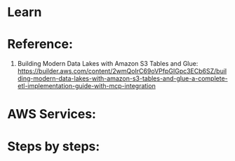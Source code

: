 # Learn


# Reference:
1. Building Modern Data Lakes with Amazon S3 Tables and Glue: https://builder.aws.com/content/2wmQoIrC69oVPfpGIGpc3ECb6SZ/building-modern-data-lakes-with-amazon-s3-tables-and-glue-a-complete-etl-implementation-guide-with-mcp-integration

# AWS Services:

# Steps by steps: